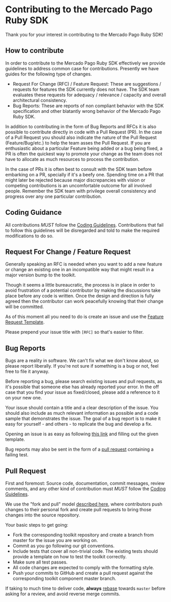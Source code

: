 # Contributing to the Mercado Pago Ruby SDK

Thank you for your interest in contributing to the Mercado Pago Ruby SDK!

## How to contribute

In order to contribute to the Mercado Pago Ruby SDK effectively we provide guidelines to address common case for contributions. Presently we have guides for the following type of changes.

* Request For Change (RFC) / Feature Request: These are suggestions / requests for features the SDK currently does not have. The SDK team evaluates these requests for adequacy / relevance / capacity and overall architectural consistency.
* Bug Reports: These are reports of non compliant behavior with the SDK specification and other blatantly wrong behavior of the Mercado Pago Ruby SDK.

In addition to contributing in the form of Bug Reports and RFCs it is also possible to contribute directly in code with a Pull Request (PR). In the case of a Pull Request you should also indicate the nature of the Pull Request (Feature/Bug/etc.) to help the team asses the Pull Request. If you are enthusiastic about a particular Feature being added or a bug being fixed, a PR is often the quickest way to promote your change as the team does not have to allocate as much resources to process the contribution.

In the case of PRs it is often best to consult with the SDK team before embarking on a PR, specially if it's a beefy one. Spending time on a PR that might later be rejected because major discrepancies with vision or competing contributions is an uncomfortable outcome for all involved people. Remember the SDK team with privilege overall consistency and progress over any one particular contribution.

## Coding Guidance

All contributions *MUST* follow the [Coding Guidelines](CODING_GUIDELINES.md). Contributions that fail to follow this guidelines will be disregarded and told to make the required modifications to do so.

## Request For Change / Feature Request

Generally speaking an RFC is needed when you want to add a new feature or change an existing one in an incompatible way that might result in a major version bump to the toolkit.

Though it seems a little bureaucratic, the process is in place in order to avoid frustration of a potential contributor by making the discussions take place before any code is written. Once the design and direction is fully agreed then the contributor can work peacefully knowing that their change will be committed.

As of this moment all you need to do is create an issue and use the [Feature Request Template](.github/ISSUE_TEMPLATE/feature_request.md).

Please prepend your issue title with `[RFC]` so that's easier to filter.

## Bug Reports

Bugs are a reality in software. We can't fix what we don't know about, so please report liberally. If you're not sure if something is a bug or not, feel free to file it anyway.

Before reporting a bug, please search existing issues and pull requests, as it's possible that someone else has already reported your error. In the off case that you find your issue as fixed/closed, please add a reference to it on your new one.

Your issue should contain a title and a clear description of the issue. You should also include as much relevant information as possible and a code sample that demonstrates the issue. The goal of a bug report is to make it easy for yourself - and others - to replicate the bug and develop a fix.

Opening an issue is as easy as following [this link](https://github.com/mercadopago/sdk-dotnet/issues/new) and filling out the given template.

Bug reports may also be sent in the form of a [pull request](#pull-request) containing a failing test.

## Pull Request

First and foremost: Source code, documentation, commit messages, review comments, and any other kind of contribution must *MUST* follow the [Coding Guidelines](CODING_GUIDELINES.md).

We use the "fork and pull" model [described here](https://help.github.com/articles/about-collaborative-development-models/), where contributors push changes to their personal fork and create pull requests to bring those changes into the source repository.

Your basic steps to get going:

* Fork the corresponding toolkit repository and create a branch from master for the issue you are working on.
* Commit as you go following our git conventions.
* Include tests that cover all non-trivial code. The existing tests should provide a template on how to test the toolkit correctly.
* Make sure all test passes.
* All code changes are expected to comply with the formatting style.
* Push your commits to GitHub and create a pull request against the corresponding toolkit component master branch.

If taking to much time to deliver code, **always** [rebase](https://git-scm.com/docs/git-rebase) towards `master` before asking for a review, and avoid reverse merge commits.
